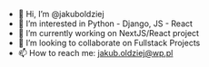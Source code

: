- 👋 Hi, I’m @jakuboldziej
- 👀 I’m interested in Python - Django, JS - React
- 🌱 I’m currently working on NextJS/React project
- 💞️ I’m looking to collaborate on Fullstack Projects
- 📫 How to reach me: jakub.oldziej@wp.pl

<!---
jakuboldziej/jakuboldziej is a ✨ special ✨ repository because its `README.md` (this file) appears on your GitHub profile.
You can click the Preview link to take a look at your changes.
--->
